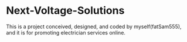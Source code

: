 # Next-Voltage-Solutions
This is a project conceived, designed, and coded by myself(fatSam555), and it is for promoting electrician services online.
